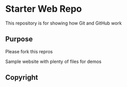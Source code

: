 # Starter Web Repo

This repository is for showing how Git and GitHub work

## Purpose

Please fork this repros

Sample website with plenty of files for demos

## Copyright